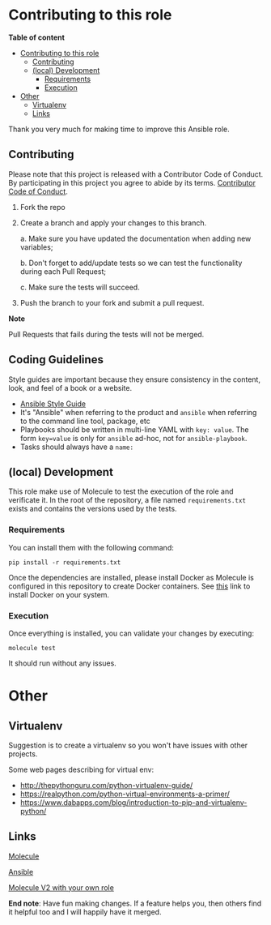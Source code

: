 # Contributing to this role

**Table of content**

- [Contributing to this role](#contributing-to-this-role)
  * [Contributing](#contributing)
  * [(local) Development](#-local--development)
    + [Requirements](#requirements)
    + [Execution](#execution)
- [Other](#other)
  * [Virtualenv](#virtualenv)
  * [Links](#links)

Thank you very much for making time to improve this Ansible role.

## Contributing

Please note that this project is released with a Contributor Code of Conduct. By participating in this project you agree to abide by its terms. [Contributor Code of Conduct](https://docs.ansible.com/ansible/devel/community/code_of_conduct.html).

1. Fork the repo

2. Create a branch and apply your changes to this branch.

    a. Make sure you have updated the documentation when adding new variables;

    b. Don't forget to add/update tests so we can test the functionality during each Pull Request;

    c. Make sure the tests will succeed.

3. Push the branch to your fork and submit a pull request.

**Note**

Pull Requests that fails during the tests will not be merged.

## Coding Guidelines

Style guides are important because they ensure consistency in the content, look, and feel of a book or a website.

* [Ansible Style Guide](http://docs.ansible.com/ansible/latest/dev_guide/style_guide/)
* It's "Ansible" when referring to the product and ``ansible`` when referring to the command  line tool, package, etc
* Playbooks should be written in multi-line YAML with ``key: value``. The form ``key=value`` is only for ``ansible`` ad-hoc, not for ``ansible-playbook``.
* Tasks should always have a ``name:``

## (local) Development

This role make use of Molecule to test the execution of the role and verificate it. In the root of the repository, a file named `requirements.txt` exists and contains the versions used by the tests.

### Requirements

You can install them with the following command:

```
pip install -r requirements.txt
```

Once the dependencies are installed, please install Docker as Molecule is configured in this repository to create Docker containers. See [this](https://docs.docker.com/install/) link to install Docker on your system.

### Execution

Once everything is installed, you can validate your changes by executing:
```
molecule test
```

It should run without any issues.

# Other

## Virtualenv

Suggestion is to create a virtualenv so you won't have issues with other projects.

Some web pages describing for virtual env:

* http://thepythonguru.com/python-virtualenv-guide/
* https://realpython.com/python-virtual-environments-a-primer/
* https://www.dabapps.com/blog/introduction-to-pip-and-virtualenv-python/

## Links

[Molecule](https://molecule.readthedocs.io/)

[Ansible](https://www.ansible.com/)

[Molecule V2 with your own role](https://werner-dijkerman.nl/2017/09/05/using-molecule-v2-to-test-ansible-roles/)

**End note**: Have fun making changes. If a feature helps you, then others find it helpful too and I will happily have it merged.
